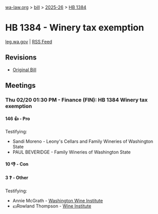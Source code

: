 [wa-law.org](/) > [bill](/bill/) > [2025-26](/bill/2025-26/) > [HB 1384](/bill/2025-26/hb/1384/)

# HB 1384 - Winery tax exemption
[leg.wa.gov](https://app.leg.wa.gov/billsummary?BillNumber=1384&Year=2025&Initiative=false) | [RSS Feed](./rss.xml)

## Revisions
* [Original Bill](1/)

## Meetings
### Thu 02/20 01:30 PM - Finance (FIN): HB 1384 Winery tax exemption
#### 146 👍 - Pro
Testifying:
* Sandi Moreno - Leony's Cellars and Family Wineries of Washington State
* PAUL BEVERIDGE - Family Wineries of Washington State

#### 10 👎 - Con

#### 3 ❓ - Other
Testifying:
* Annie McGrath - [Washington Wine Institute](/org/washington_wine_institute/)
* 💵Rowland Thompson - [Wine Institute](/org/wine_institute/)
